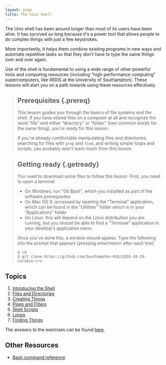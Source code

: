 ```yaml
---
layout: page
title: The Unix Shell
---
```

The Unix shell has been around longer than most of its users have been alive.
It has survived so long because it's a power tool
that allows people to do complex things with just a few keystrokes.

More importantly,
it helps them combine existing programs in new ways
and automate repetitive tasks
so that they don't have to type the same things over and over again.

Use of the shell is fundamental to using a wide range of other powerful tools 
and computing resources (including "high-performance computing" supercomputers, like IRIDIS at the University of Southampton).
These lessons will start you on a path towards using these resources effectively.

> ## Prerequisites {.prereq}
>
> This lesson guides you through the basics of file systems and the
> shell.  If you have stored files on a computer at all and recognize
> the word “file” and either “directory” or “folder” (two common words
> for the same thing), you're ready for this lesson.
>
> If you're already comfortable manipulating files and directories,
> searching for files with `grep` and `find`, and writing simple loops
> and scripts, you probably won't learn much from this lesson.

> ## Getting ready {.getready}
>
> You need to download some files to follow this lesson. First, you need to open a terminal:
> 
> - On Windows: run "Git Bash", which you installed as part of the software prerequisites
> - On Mac OS X: accessed by opening the “Terminal” application, which can be found in the “Utilities” folder which is in your “Applications” folder
> - On Linux: this will depend on the Linux distribution you are running, but you should be able to find a "Terminal" application in your desktop's application menu
> 
> Once you've done this, a window should appear. Type the following into the 
> prompt that appears (pressing enter/return after each line):
> 
> ~~~ {.input}
> $ cd
> $ git clone https://github.com/Southampton-RSG/2020-10-29-socobio-crs
> ~~~

## Topics

1.  [Introducing the Shell](00-intro.html)
2.  [Files and Directories](01-filedir.html)
3.  [Creating Things](02-create.html)
4.  [Pipes and Filters](03-pipefilter.html)
5.  [Shell Scripts](04-script.html)
6.  [Loops](05-loop.html)
7.  [Finding Things](06-find.html)

The answers to the exercises can be found [here](answers.html).

## Other Resources

*   [Bash command reference](reference.html)
